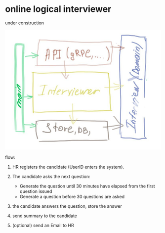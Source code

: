 # online logical interviewer

under construction

![alt text](design.jpeg)

flow:

1) HR registers the candidate (UserID enters the system).
2) The candidate asks the next question:

    - Generate the question until 30 minutes have elapsed from the first question issued
    - Generate a question before 30 questions are asked

3) the candidate answers the question, store the answer
4) send summary to the candidate
5) (optional) send an Email to HR
